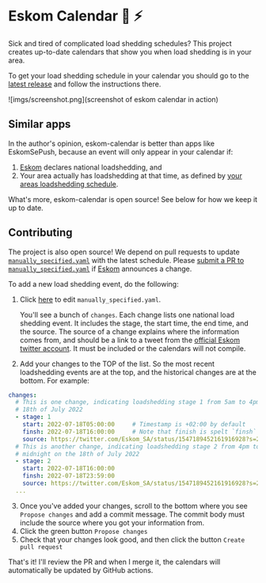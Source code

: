 # Eskom Calendar 🔌 ⚡️

Sick and tired of complicated load shedding schedules? This project creates
up-to-date calendars that show you when load shedding is in your area.

To get your load shedding schedule in your calendar you should go to the
[latest release](https://github.com/beyarkay/eskom-calendar/releases) and
follow the instructions there.

![imgs/screenshot.png](screenshot of eskom calendar in action)

## Similar apps
In the author's opinion, eskom-calendar is better than apps like EskomSePush,
because an event will only appear in your calendar if:
1. [Eskom](https://twitter.com/Eskom_SA) declares national loadshedding, and
2. Your area actually has loadshedding at that time, as defined by 
   [your areas loadshedding schedule](https://www.eskom.co.za/distribution/customer-service/outages/municipal-loadshedding-schedules/western-cape/).

What's more, eskom-calendar is open source! See below for how we keep it up to
date.

## Contributing
The project is also open source! We depend on pull requests to update
[`manually_specified.yaml`](https://github.com/beyarkay/eskom-calendar/blob/main/manually_specified.yaml)
with the latest schedule. Please [submit a PR to
`manually_specified.yaml`](https://github.com/beyarkay/eskom-calendar/edit/main/manually_specified.yaml)
if [Eskom](https://twitter.com/Eskom_SA) announces a change.

To add a new load shedding event, do the following:
1. Click [here](https://github.com/beyarkay/eskom-calendar/edit/main/manually_specified.yaml) to edit `manually_specified.yaml`.
    
   You'll see a bunch of `changes`. Each change lists one national load
   shedding event. It includes the stage, the start time, the end time, and the
   source. The source of a change explains where the information comes from,
   and should be a link to a tweet from the [official Eskom twitter
   account](https://twitter.com/Eskom_SA). It must be included or the calendars
   will not compile.
2. Add your changes to the TOP of the list. So the most recent loadshedding
   events are at the top, and the historical changes are at the bottom. For
   example:

```yaml
changes:
  # This is one change, indicating loadshedding stage 1 from 5am to 4pm on the
  # 18th of July 2022
  - stage: 1
    start: 2022-07-18T05:00:00     # Timestamp is +02:00 by default
    finsh: 2022-07-18T16:00:00     # Note that finish is spelt `finsh` so it lines up with `start`
    source: https://twitter.com/Eskom_SA/status/1547189452161916928?s=20&t=2MH_-k43RExp6ISPIpi-xw
  # This is another change, indicating loadshedding stage 2 from 4pm to
  # midnight on the 18th of July 2022
  - stage: 2
    start: 2022-07-18T16:00:00
    finsh: 2022-07-18T23:59:00
    source: https://twitter.com/Eskom_SA/status/1547189452161916928?s=20&t=2MH_-k43RExp6ISPIpi-xw
  ...
```

3. Once you've added your changes, scroll to the bottom where you see 
   `Propose changes` and add a commit message. The commit body must include the
   source where you got your information from.
4. Click the green button `Propose changes`
5. Check that your changes look good, and then click the button `Create pull request`

That's it! I'll review the PR and when I merge it, the calendars will
automatically be updated by GitHub actions.

